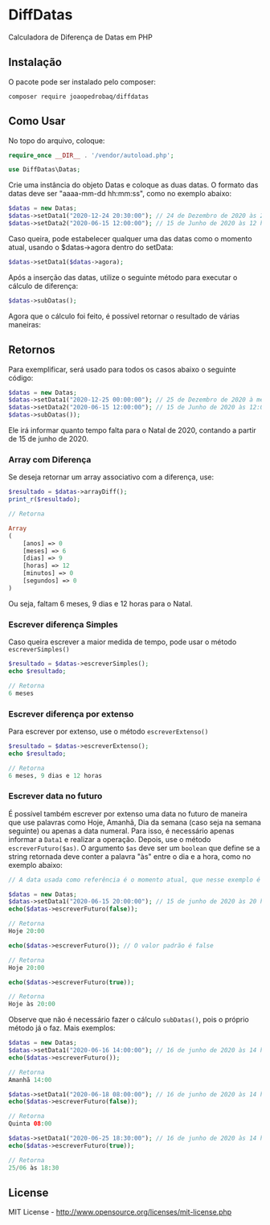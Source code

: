 ﻿# DiffDatas
Calculadora de Diferença de Datas em PHP

## Instalação
O pacote pode ser instalado pelo composer:
```
composer require joaopedrobaq/diffdatas

```
## Como Usar
No topo do arquivo, coloque:
```php
require_once __DIR__ . '/vendor/autoload.php';

use DiffDatas\Datas;
```

Crie uma instância do objeto Datas e coloque as duas datas. O formato das datas deve ser "aaaa-mm-dd hh:mm:ss", como no exemplo abaixo:
```php
$datas = new Datas;
$datas->setData1("2020-12-24 20:30:00"); // 24 de Dezembro de 2020 às 20:30
$datas->setData2("2020-06-15 12:00:00"); // 15 de Junho de 2020 às 12 horas 
```
Caso queira, pode estabelecer qualquer uma das datas como o momento atual, usando o $datas->agora dentro do setData:
```php
$datas->setData1($datas->agora);
```

Após a inserção das datas, utilize o seguinte método para executar o cálculo de diferença:
```php
$datas->subDatas();
```
Agora que o cálculo foi feito, é possível retornar o resultado de várias maneiras:

## Retornos

Para exemplificar, será usado para todos os casos abaixo o seguinte código:
```php
$datas = new Datas;
$datas->setData1("2020-12-25 00:00:00"); // 25 de Dezembro de 2020 à meia-noite
$datas->setData2("2020-06-15 12:00:00"); // 15 de Junho de 2020 às 12:00:00
$datas->subDatas());
```
Ele irá informar quanto tempo falta para o Natal de 2020, contando a partir de 15 de junho de 2020.

### Array com Diferença

Se deseja retornar um array associativo com a diferença, use:

```php
$resultado = $datas->arrayDiff();
print_r($resultado);

// Retorna

Array
(
    [anos] => 0
    [meses] => 6
    [dias] => 9
    [horas] => 12
    [minutos] => 0
    [segundos] => 0
)
```
Ou seja, faltam 6 meses, 9 dias e 12 horas para o Natal.
### Escrever diferença Simples
Caso queira escrever a maior medida de tempo, pode usar o método `escreverSimples()`
```php
$resultado = $datas->escreverSimples();
echo $resultado;

// Retorna
6 meses
```

### Escrever diferença por extenso
Para escrever por extenso, use o método `escreverExtenso()`
```php
$resultado = $datas->escreverExtenso();
echo $resultado;

// Retorna
6 meses, 9 dias e 12 horas
```


### Escrever data no futuro

É possível também escrever por extenso uma data no futuro de maneira que use palavras como Hoje, Amanhã, Dia da semana (caso seja na semana seguinte) ou apenas a data numeral. Para isso, é necessário apenas informar a `Data1` e realizar a operação. Depois, use o método `escreverFuturo($as)`. O argumento `$as` deve ser um `boolean` que define se a string retornada deve conter a palavra "às" entre o dia e a hora, como no exemplo abaixo:

```php
// A data usada como referência é o momento atual, que nesse exemplo é 15 de junho de 2020

$datas = new Datas;
$datas->setData1("2020-06-15 20:00:00"); // 15 de junho de 2020 às 20 hrs
echo($datas->escreverFuturo(false));

// Retorna
Hoje 20:00

echo($datas->escreverFuturo()); // O valor padrão é false

// Retorna
Hoje 20:00

echo($datas->escreverFuturo(true));

// Retorna
Hoje às 20:00
```

Observe que não é necessário fazer o cálculo `subDatas()`, pois o próprio método já o faz.
Mais exemplos:

```php
$datas = new Datas;
$datas->setData1("2020-06-16 14:00:00"); // 16 de junho de 2020 às 14 hrs
echo($datas->escreverFuturo());

// Retorna
Amanhã 14:00

$datas->setData1("2020-06-18 08:00:00"); // 16 de junho de 2020 às 14 hrs
echo($datas->escreverFuturo(false));

// Retorna
Quinta 08:00

$datas->setData1("2020-06-25 18:30:00"); // 16 de junho de 2020 às 14 hrs
echo($datas->escreverFuturo(true));

// Retorna
25/06 às 18:30
```

## License

MIT License - http://www.opensource.org/licenses/mit-license.php